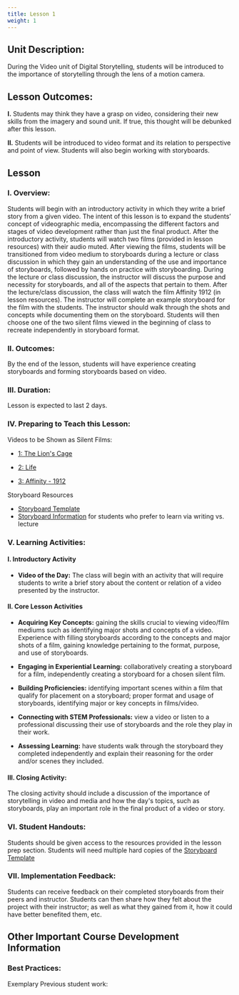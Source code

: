 ```yaml
---
title: Lesson 1
weight: 1
---
```


## Unit Description:

During the Video unit of Digital Storytelling, students will be introduced to the importance of storytelling through the lens of a motion camera.

## Lesson Outcomes:

**I.** Students may think they have a grasp on video, considering their new skills from the imagery and sound unit. If true, this thought will be debunked after this lesson.

**II.** Students will be introduced to video format and its relation to perspective and point of view. Students will also begin working with storyboards.

## Lesson

### I. Overview:

Students will begin with an introductory activity in which they write a brief story from a given video. The intent of this lesson is to expand the students’ concept of videographic media, encompassing the different factors and stages of video development rather than just the final product. After the introductory activity, students will watch two films (provided in lesson resources) with their audio muted. After viewing the films, students will be transitioned from video medium to storyboards during a lecture or class discussion in which they gain an understanding of the use and importance of storyboards, followed by hands on practice with storyboarding. During the lecture or class discussion, the instructor will discuss the purpose and necessity for storyboards, and all of the aspects that pertain to them. After the lecture/class discussion, the class will watch the film Affinity 1912 (in lesson resources). The instructor will complete an example storyboard for the film with the students. The instructor should walk through the shots and concepts while documenting them on the storyboard. Students will then choose one of the two silent films viewed in the beginning of class to recreate independently in storyboard format.

### II. Outcomes:

By the end of the lesson, students will have experience creating storyboards and forming storyboards based on video.

### III. Duration:

Lesson is expected to last 2 days.

### IV. Preparing to Teach this Lesson:

Videos to be Shown as Silent Films:

* [1: The Lion's Cage](https://www.youtube.com/watch?v=mpjEyBKSfJQ&feature=youtu.be)

* [2: Life](https://www.youtube.com/watch?v=mWZ6b_I-Djg&feature=youtu.be)

* [3: Affinity - 1912](https://www.youtube.com/watch?v=zjmRBUTapPA)

Storyboard Resources

* [Storyboard Template](https://drive.google.com/file/d/0B-fnzlPK8lcvcTNWUE96Q1BYQ0k/view)
* [Storyboard Information](https://docs.google.com/document/d/1krc-FNF7EGUvxVXCDLVW7KvX0cDvZehqQb5pXcirU2w/edit) for students who prefer to learn via writing vs. lecture

### V. Learning Activities:

#### I. Introductory Activity

* **Video of the Day:** The class will begin with an activity that will require students to write a brief story about the content or relation of a video presented by the instructor.

#### II. Core Lesson Activities

* **Acquiring Key Concepts:** gaining the skills crucial to viewing video/film mediums such as identifying major shots and concepts of a video. Experience with filling storyboards according to the concepts and major shots of a film, gaining knowledge pertaining to the format, purpose, and use of storyboards.

- **Engaging in Experiential Learning:** collaboratively creating a storyboard for a film, independently creating a storyboard for a chosen silent film.

- **Building Proficiencies:** identifying important scenes within a film that qualify for placement on a storyboard; proper format and usage of storyboards, identifying major or key concepts in films/video.

* **Connecting with STEM Professionals:** view a video or listen to a professional discussing their use of storyboards and the role they play in their work.

* **Assessing Learning:** have students walk through the storyboard they completed independently and explain their reasoning for the order and/or scenes they included.

#### III. Closing Activity:

The closing activity should include a discussion of the importance of storytelling in video and media and how the day's topics, such as storyboards, play an important role in the final product of a video or story.

### VI. Student Handouts:

Students should be given access to the resources provided in the lesson prep section. Students will need multiple hard copies of the [Storyboard Template](https://drive.google.com/file/d/0B-fnzlPK8lcvcTNWUE96Q1BYQ0k/view)

### VII. Implementation Feedback:

Students can receive feedback on their completed storyboards from their peers and instructor. Students can then share how they felt about the project with their instructor; as well as what they gained from it, how it could have better benefited them, etc.

## Other Important Course Development Information

### Best Practices:

Exemplary Previous student work:

<!--stackedit_data:
eyJoaXN0b3J5IjpbLTExMDk0MDc2MTAsLTY2MzYzMTczM119
-->
